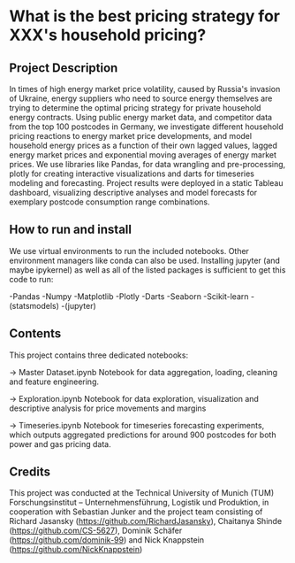 # What is the best pricing strategy for XXX's household pricing?

## Project Description ##

In times of high energy market price volatility, caused by Russia's invasion of Ukraine, energy suppliers who need to source energy themselves are trying to determine the optimal pricing strategy for private household energy contracts. Using public energy market data, and competitor data from the top 100 postcodes in Germany, we investigate different household pricing reactions to energy market price developments, and model household energy prices as a function of their own lagged values, lagged energy market prices and exponential moving averages of energy market prices. We use libraries like Pandas, for data wrangling and pre-processing, plotly for creating interactive visualizations and darts for timeseries modeling and forecasting. Project results were deployed in a static Tableau dashboard, visualizing descriptive analyses and model forecasts for exemplary postcode consumption range combinations.

## How to run and install ##

We use virtual environments to run the included notebooks. Other environment managers like conda can also be used. Installing jupyter (and maybe ipykernel) as well as all of the listed packages is sufficient to get this code to run:

-Pandas
-Numpy
-Matplotlib
-Plotly
-Darts
-Seaborn
-Scikit-learn
-(statsmodels)
-(jupyter)

## Contents ##

This project contains three dedicated notebooks:

-> Master Dataset.ipynb
Notebook for data aggregation, loading, cleaning and feature engineering.

-> Exploration.ipynb
Notebook for data exploration, visualization and descriptive analysis for price movements and margins

-> Timeseries.ipynb
Notebook for timeseries forecasting experiments, which outputs aggregated predictions for around 900 postcodes for both power and gas pricing data.


## Credits ##

This project was conducted at the Technical University of Munich (TUM) Forschungsinstitut – Unternehmensführung, Logistik und Produktion, in cooperation with Sebastian Junker and the project team consisting of Richard Jasansky (https://github.com/RichardJasansky), Chaitanya Shinde (https://github.com/CS-5627), Dominik Schäfer (https://github.com/dominik-99) and Nick Knappstein (https://github.com/NickKnappstein)
